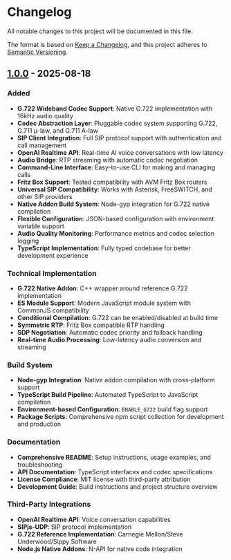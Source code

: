 # Changelog

All notable changes to this project will be documented in this file.

The format is based on [Keep a Changelog](https://keepachangelog.com/en/1.0.0/),
and this project adheres to [Semantic Versioning](https://semver.org/spec/v2.0.0.html).

## [1.0.0] - 2025-08-18

### Added
- **G.722 Wideband Codec Support**: Native G.722 implementation with 16kHz audio quality
- **Codec Abstraction Layer**: Pluggable codec system supporting G.722, G.711 μ-law, and G.711 A-law
- **SIP Client Integration**: Full SIP protocol support with authentication and call management
- **OpenAI Realtime API**: Real-time AI voice conversations with low latency
- **Audio Bridge**: RTP streaming with automatic codec negotiation
- **Command-Line Interface**: Easy-to-use CLI for making and managing calls
- **Fritz Box Support**: Tested compatibility with AVM Fritz Box routers
- **Universal SIP Compatibility**: Works with Asterisk, FreeSWITCH, and other SIP providers
- **Native Addon Build System**: Node-gyp integration for G.722 native compilation
- **Flexible Configuration**: JSON-based configuration with environment variable support
- **Audio Quality Monitoring**: Performance metrics and codec selection logging
- **TypeScript Implementation**: Fully typed codebase for better development experience

### Technical Implementation
- **G.722 Native Addon**: C++ wrapper around reference G.722 implementation
- **ES Module Support**: Modern JavaScript module system with CommonJS compatibility
- **Conditional Compilation**: G.722 can be enabled/disabled at build time
- **Symmetric RTP**: Fritz Box compatible RTP handling
- **SDP Negotiation**: Automatic codec priority and fallback handling
- **Real-time Audio Processing**: Low-latency audio conversion and streaming

### Build System
- **Node-gyp Integration**: Native addon compilation with cross-platform support
- **TypeScript Build Pipeline**: Automated TypeScript to JavaScript compilation
- **Environment-based Configuration**: `ENABLE_G722` build flag support
- **Package Scripts**: Comprehensive npm script collection for development and production

### Documentation
- **Comprehensive README**: Setup instructions, usage examples, and troubleshooting
- **API Documentation**: TypeScript interfaces and codec specifications
- **License Compliance**: MIT license with third-party attribution
- **Development Guide**: Build instructions and project structure overview

### Third-Party Integrations
- **OpenAI Realtime API**: Voice conversation capabilities
- **SIPjs-UDP**: SIP protocol implementation
- **G.722 Reference Implementation**: Carnegie Mellon/Steve Underwood/Sippy Software
- **Node.js Native Addons**: N-API for native code integration

[1.0.0]: https://github.com/username/ai-voice-agent/releases/tag/v1.0.0